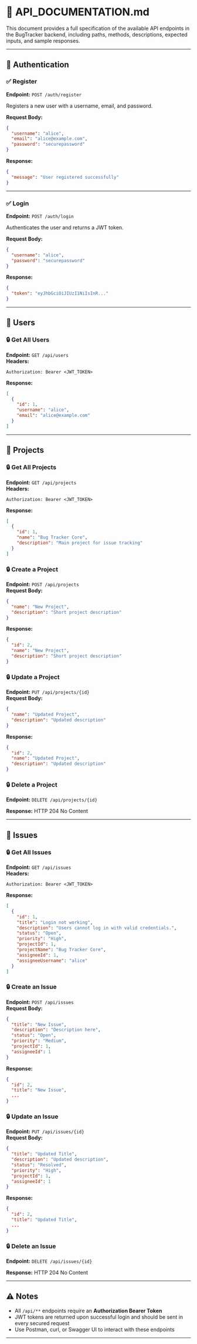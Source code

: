
# 📘 API_DOCUMENTATION.md

This document provides a full specification of the available API endpoints in the BugTracker backend, including paths, methods, descriptions, expected inputs, and sample responses.

---

## 🔐 Authentication

### ✅ Register

**Endpoint:** `POST /auth/register`

Registers a new user with a username, email, and password.

**Request Body:**
```json
{
  "username": "alice",
  "email": "alice@example.com",
  "password": "securepassword"
}
```

**Response:**
```json
{
  "message": "User registered successfully"
}
```

---

### ✅ Login

**Endpoint:** `POST /auth/login`

Authenticates the user and returns a JWT token.

**Request Body:**
```json
{
  "username": "alice",
  "password": "securepassword"
}
```

**Response:**
```json
{
  "token": "eyJhbGciOiJIUzI1NiIsInR..."
}
```

---

## 👥 Users

### 🔒 Get All Users

**Endpoint:** `GET /api/users`  
**Headers:**
```
Authorization: Bearer <JWT_TOKEN>
```

**Response:**
```json
[
  {
    "id": 1,
    "username": "alice",
    "email": "alice@example.com"
  }
]
```

---

## 📁 Projects

### 🔒 Get All Projects

**Endpoint:** `GET /api/projects`  
**Headers:**
```
Authorization: Bearer <JWT_TOKEN>
```

**Response:**
```json
[
  {
    "id": 1,
    "name": "Bug Tracker Core",
    "description": "Main project for issue tracking"
  }
]
```

### 🔒 Create a Project

**Endpoint:** `POST /api/projects`  
**Request Body:**
```json
{
  "name": "New Project",
  "description": "Short project description"
}
```

**Response:**
```json
{
  "id": 2,
  "name": "New Project",
  "description": "Short project description"
}
```

### 🔒 Update a Project

**Endpoint:** `PUT /api/projects/{id}`  
**Request Body:**
```json
{
  "name": "Updated Project",
  "description": "Updated description"
}
```

**Response:**
```json
{
  "id": 2,
  "name": "Updated Project",
  "description": "Updated description"
}
```

### 🔒 Delete a Project

**Endpoint:** `DELETE /api/projects/{id}`

**Response:** HTTP 204 No Content

---

## 🐛 Issues

### 🔒 Get All Issues

**Endpoint:** `GET /api/issues`  
**Headers:**
```
Authorization: Bearer <JWT_TOKEN>
```

**Response:**
```json
[
  {
    "id": 1,
    "title": "Login not working",
    "description": "Users cannot log in with valid credentials.",
    "status": "Open",
    "priority": "High",
    "projectId": 1,
    "projectName": "Bug Tracker Core",
    "assigneeId": 1,
    "assigneeUsername": "alice"
  }
]
```

### 🔒 Create an Issue

**Endpoint:** `POST /api/issues`  
**Request Body:**
```json
{
  "title": "New Issue",
  "description": "Description here",
  "status": "Open",
  "priority": "Medium",
  "projectId": 1,
  "assigneeId": 1
}
```

**Response:**
```json
{
  "id": 2,
  "title": "New Issue",
  ...
}
```

### 🔒 Update an Issue

**Endpoint:** `PUT /api/issues/{id}`  
**Request Body:**
```json
{
  "title": "Updated Title",
  "description": "Updated description",
  "status": "Resolved",
  "priority": "High",
  "projectId": 1,
  "assigneeId": 1
}
```

**Response:**
```json
{
  "id": 2,
  "title": "Updated Title",
  ...
}
```

### 🔒 Delete an Issue

**Endpoint:** `DELETE /api/issues/{id}`

**Response:** HTTP 204 No Content

---

## ⚠️ Notes

- All `/api/**` endpoints require an **Authorization Bearer Token**
- JWT tokens are returned upon successful login and should be sent in every secured request
- Use Postman, curl, or Swagger UI to interact with these endpoints

---
